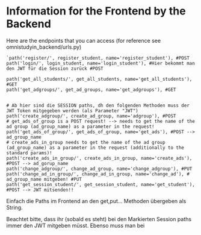 # Information for the Frontend by the Backend

Here are the endpoints that you can access (for reference see omnistudyin_backend/urls.py)

    `path('register/', register_student, name='register_student'), #POST
    path('login/', login_student, name='login_student'), #Hier bekommt man den JWT für die Session zurück #POST
    
    path('get_all_students/', get_all_students, name='get_all_students'), #GET
    path('get_adgroups/', get_ad_groups, name='get_adgroups'), #GET

    
    # Ab hier sind die SESSION paths, dh den folgenden Methoden muss der JWT Token mitgegeben werden (als Parameter "JWT")
    path('create_adgroup/', create_ad_group, name='adgroup'), #POST
    # get_ads_of_group is a POST request! --> needs to get the name of the ad group (ad_group_name) as a parameter in the request!
    path('get_ads_of_group/', get_ads_of_group, name='get_ads'), #POST --> ad_group_name
    # create_ads_in_group needs to get the name of the ad group (ad_group_name) as a parameter in the request (additionally to the standard params)!
    path('create_ads_in_group/', create_ads_in_group, name='create_ads'), #POST --> ad_gorup_name
    path('change_adgroup/', change_ad_group, name='change_adgroup'), #PUT
    path('change_ad_in_group/', change_ad_in_group, name='change_ad'), # ad_group_name mitgeben! #PUT
    path('get_session_student/', get_session_student, name='get_student'), #POST --> JWT mitsenden!!

    


Einfach die Paths im Frontend an den get,put... Methoden übergeben als String.

Beachtet bitte, dass ihr (sobald es steht) bei den Markierten Session paths immer den JWT mitgeben müsst.
Ebenso muss man bei 
